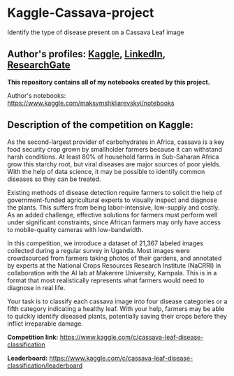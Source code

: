 # Kaggle-Cassava-project
Identify the type of disease present on a Cassava Leaf image

Author's profiles: [Kaggle](https://www.kaggle.com/maksymshkliarevskyi), [LinkedIn](https://www.linkedin.com/in/maksym-shkliarevskyi-8835581b1), [ResearchGate](https://www.researchgate.net/profile/Maksym_Shkliarevskyi)
-
**This repository contains all of my notebooks created by this project.**

Author's notebooks: https://www.kaggle.com/maksymshkliarevskyi/notebooks

**Description of the competition on Kaggle:**
-
As the second-largest provider of carbohydrates in Africa, cassava is a key food security crop grown by smallholder farmers because it can withstand harsh conditions. At least 80% of household farms in Sub-Saharan Africa grow this starchy root, but viral diseases are major sources of poor yields. With the help of data science, it may be possible to identify common diseases so they can be treated.

Existing methods of disease detection require farmers to solicit the help of government-funded agricultural experts to visually inspect and diagnose the plants. This suffers from being labor-intensive, low-supply and costly. As an added challenge, effective solutions for farmers must perform well under significant constraints, since African farmers may only have access to mobile-quality cameras with low-bandwidth.

In this competition, we introduce a dataset of 21,367 labeled images collected during a regular survey in Uganda. Most images were crowdsourced from farmers taking photos of their gardens, and annotated by experts at the National Crops Resources Research Institute (NaCRRI) in collaboration with the AI lab at Makerere University, Kampala. This is in a format that most realistically represents what farmers would need to diagnose in real life.

Your task is to classify each cassava image into four disease categories or a fifth category indicating a healthy leaf. With your help, farmers may be able to quickly identify diseased plants, potentially saving their crops before they inflict irreparable damage.

**Competition link:** https://www.kaggle.com/c/cassava-leaf-disease-classification

**Leaderboard:** https://www.kaggle.com/c/cassava-leaf-disease-classification/leaderboard
